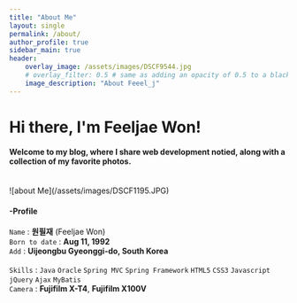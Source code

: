 ```yaml
---
title: "About Me"
layout: single
permalink: /about/
author_profile: true
sidebar_main: true
header:
    overlay_image: /assets/images/DSCF9544.jpg
    # overlay_filter: 0.5 # same as adding an opacity of 0.5 to a black background
    image_description: "About Feeel_j"
---
```


# Hi there, I'm Feeljae Won!

#### Welcome to my blog, where I share web development notied, along with a collection of my favorite photos.
<br>
![about Me](/assets/images/DSCF1195.JPG)
<br>

#### -Profile
`Name` : **원필재** (Feeljae Won)<br>
`Born to date` : **Aug 11, 1992**<br>
`Add` : **Uijeongbu Gyeonggi-do, South Korea**<br><br>
`Skills` : `Java` `Oracle` `Spring MVC` `Spring Framework` `HTML5` `CSS3` `Javascript` `jQuery` `Ajax` `MyBatis`<br>
`Camera` : **Fujifilm X-T4**, **Fujifilm X100V**